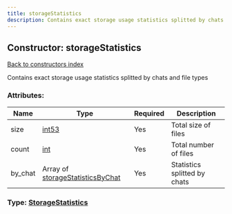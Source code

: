 ```yaml
---
title: storageStatistics
description: Contains exact storage usage statistics splitted by chats and file types
---
```

## Constructor: storageStatistics  
[Back to constructors index](index.md)



Contains exact storage usage statistics splitted by chats and file types

### Attributes:

| Name     |    Type       | Required | Description |
|----------|---------------|----------|-------------|
|size|[int53](../types/int53.md) | Yes|Total size of files|
|count|[int](../types/int.md) | Yes|Total number of files|
|by\_chat|Array of [storageStatisticsByChat](../constructors/storageStatisticsByChat.md) | Yes|Statistics splitted by chats|



### Type: [StorageStatistics](../types/StorageStatistics.md)


